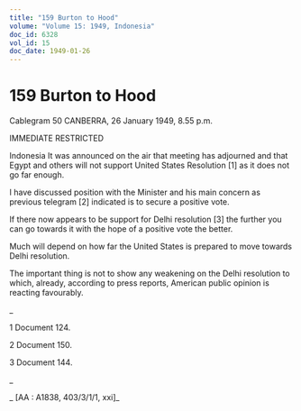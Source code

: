 ```yaml
---
title: "159 Burton to Hood"
volume: "Volume 15: 1949, Indonesia"
doc_id: 6328
vol_id: 15
doc_date: 1949-01-26
---
```


# 159 Burton to Hood

Cablegram 50 CANBERRA, 26 January 1949, 8.55 p.m.

IMMEDIATE RESTRICTED

Indonesia It was announced on the air that meeting has adjourned and that Egypt and others will not support United States Resolution [1] as it does not go far enough.

I have discussed position with the Minister and his main concern as previous telegram [2] indicated is to secure a positive vote.

If there now appears to be support for Delhi resolution [3] the further you can go towards it with the hope of a positive vote the better.

Much will depend on how far the United States is prepared to move towards Delhi resolution.

The important thing is not to show any weakening on the Delhi resolution to which, already, according to press reports, American public opinion is reacting favourably.

_

1 Document 124.

2 Document 150.

3 Document 144.

_

_ [AA : A1838, 403/3/1/1, xxi]_
